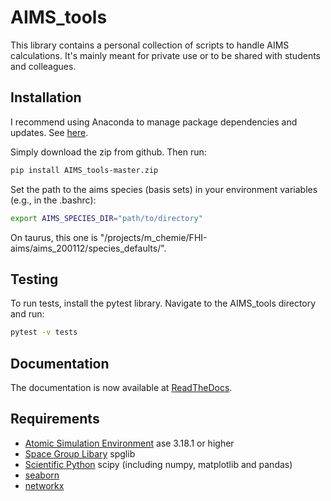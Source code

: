 # AIMS_tools

This library contains a personal collection of scripts to handle AIMS calculations. It's mainly meant for private use or to be shared with students and colleagues.


## Installation

I recommend using Anaconda to manage package dependencies and updates. See [here](https://docs.conda.io/projects/conda/en/latest/user-guide/getting-started.html).

Simply download the zip from github. Then run:

```bash
pip install AIMS_tools-master.zip
```

Set the path to the aims species (basis sets) in your environment variables (e.g., in the .bashrc):

```bash
export AIMS_SPECIES_DIR="path/to/directory"
```

On taurus, this one is "/projects/m_chemie/FHI-aims/aims_200112/species_defaults/".


## Testing

To run tests, install the pytest library. Navigate to the AIMS_tools directory and run:

```bash
pytest -v tests
```


## Documentation
The documentation is now available at [ReadTheDocs](https://readthedocs.org/projects/aims-tools/).


## Requirements

- [Atomic Simulation Environment](https://wiki.fysik.dtu.dk/ase/) ase 3.18.1 or higher
- [Space Group Libary](https://atztogo.github.io/spglib/python-spglib.html) spglib
- [Scientific Python](https://www.scipy.org/) scipy (including numpy, matplotlib and pandas)
- [seaborn](https://seaborn.pydata.org/)
- [networkx](https://networkx.github.io/documentation/stable/install.html)
